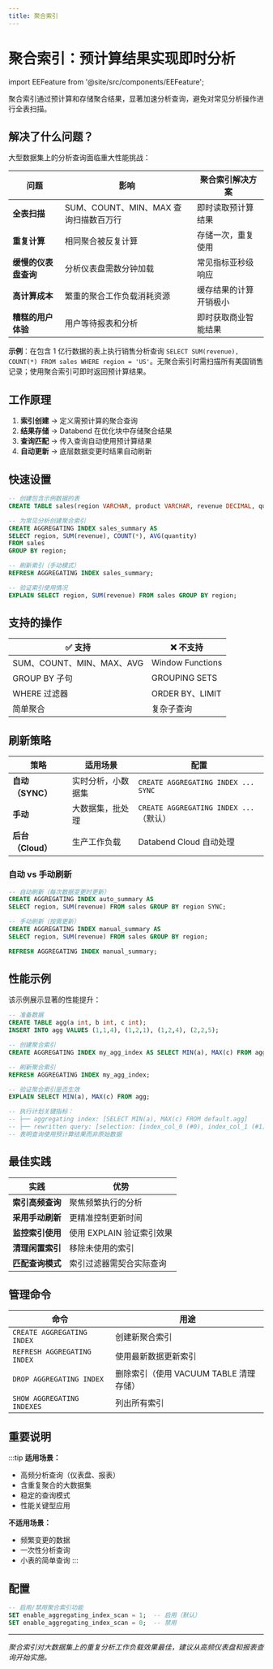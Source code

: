 ```yaml
---
title: 聚合索引
---
```


# 聚合索引：预计算结果实现即时分析

import EEFeature from '@site/src/components/EEFeature';

<EEFeature featureName='AGGREGATING INDEX'/>

聚合索引通过预计算和存储聚合结果，显著加速分析查询，避免对常见分析操作进行全表扫描。

## 解决了什么问题？

大型数据集上的分析查询面临重大性能挑战：

| 问题 | 影响 | 聚合索引解决方案 |
|---------|--------|---------------------------|
| **全表扫描** | SUM、COUNT、MIN、MAX 查询扫描数百万行 | 即时读取预计算结果 |
| **重复计算** | 相同聚合被反复计算 | 存储一次，重复使用 |
| **缓慢的仪表盘查询** | 分析仪表盘需数分钟加载 | 常见指标亚秒级响应 |
| **高计算成本** | 繁重的聚合工作负载消耗资源 | 缓存结果的计算开销极小 |
| **糟糕的用户体验** | 用户等待报表和分析 | 即时获取商业智能结果 |

**示例**：在包含 1 亿行数据的表上执行销售分析查询 `SELECT SUM(revenue), COUNT(*) FROM sales WHERE region = 'US'`。无聚合索引时需扫描所有美国销售记录；使用聚合索引可即时返回预计算结果。

## 工作原理

1. **索引创建** → 定义需预计算的聚合查询
2. **结果存储** → Databend 在优化块中存储聚合结果
3. **查询匹配** → 传入查询自动使用预计算结果
4. **自动更新** → 底层数据变更时结果自动刷新

## 快速设置

```sql
-- 创建包含示例数据的表
CREATE TABLE sales(region VARCHAR, product VARCHAR, revenue DECIMAL, quantity INT);

-- 为常见分析创建聚合索引
CREATE AGGREGATING INDEX sales_summary AS 
SELECT region, SUM(revenue), COUNT(*), AVG(quantity) 
FROM sales 
GROUP BY region;

-- 刷新索引（手动模式）
REFRESH AGGREGATING INDEX sales_summary;

-- 验证索引使用情况
EXPLAIN SELECT region, SUM(revenue) FROM sales GROUP BY region;
```

## 支持的操作

| ✅ 支持 | ❌ 不支持 |
|-------------|-----------------|
| SUM、COUNT、MIN、MAX、AVG | Window Functions |
| GROUP BY 子句 | GROUPING SETS |
| WHERE 过滤器 | ORDER BY、LIMIT |
| 简单聚合 | 复杂子查询 |

## 刷新策略

| 策略 | 适用场景 | 配置 |
|----------|-------------|---------------|
| **自动（SYNC）** | 实时分析，小数据集 | `CREATE AGGREGATING INDEX ... SYNC` |
| **手动** | 大数据集，批处理 | `CREATE AGGREGATING INDEX ...`（默认） |
| **后台（Cloud）** | 生产工作负载 | Databend Cloud 自动处理 |

### 自动 vs 手动刷新

```sql
-- 自动刷新（每次数据变更时更新）
CREATE AGGREGATING INDEX auto_summary AS 
SELECT region, SUM(revenue) FROM sales GROUP BY region SYNC;

-- 手动刷新（按需更新）
CREATE AGGREGATING INDEX manual_summary AS 
SELECT region, SUM(revenue) FROM sales GROUP BY region;

REFRESH AGGREGATING INDEX manual_summary;
```

## 性能示例

该示例展示显著的性能提升：

```sql
-- 准备数据
CREATE TABLE agg(a int, b int, c int);
INSERT INTO agg VALUES (1,1,4), (1,2,1), (1,2,4), (2,2,5);

-- 创建聚合索引
CREATE AGGREGATING INDEX my_agg_index AS SELECT MIN(a), MAX(c) FROM agg;

-- 刷新聚合索引
REFRESH AGGREGATING INDEX my_agg_index;

-- 验证聚合索引是否生效
EXPLAIN SELECT MIN(a), MAX(c) FROM agg;

-- 执行计划关键指标：
-- ├── aggregating index: [SELECT MIN(a), MAX(c) FROM default.agg]
-- ├── rewritten query: [selection: [index_col_0 (#0), index_col_1 (#1)]]
-- 表明查询使用预计算结果而非原始数据
```

## 最佳实践

| 实践 | 优势 |
|----------|---------|
| **索引高频查询** | 聚焦频繁执行的分析 |
| **采用手动刷新** | 更精准控制更新时间 |
| **监控索引使用** | 使用 EXPLAIN 验证索引效果 |
| **清理闲置索引** | 移除未使用的索引 |
| **匹配查询模式** | 索引过滤器需契合实际查询 |

## 管理命令

| 命令 | 用途 |
|---------|---------|
| `CREATE AGGREGATING INDEX` | 创建新聚合索引 |
| `REFRESH AGGREGATING INDEX` | 使用最新数据更新索引 |
| `DROP AGGREGATING INDEX` | 删除索引（使用 VACUUM TABLE 清理存储） |
| `SHOW AGGREGATING INDEXES` | 列出所有索引 |

## 重要说明

:::tip
**适用场景：**
- 高频分析查询（仪表盘、报表）
- 含重复聚合的大数据集
- 稳定的查询模式
- 性能关键型应用

**不适用场景：**
- 频繁变更的数据
- 一次性分析查询
- 小表的简单查询
:::

## 配置

```sql
-- 启用/禁用聚合索引功能
SET enable_aggregating_index_scan = 1;  -- 启用（默认）
SET enable_aggregating_index_scan = 0;  -- 禁用
```

---

*聚合索引对大数据集上的重复分析工作负载效果最佳，建议从高频仪表盘和报表查询开始实施。*